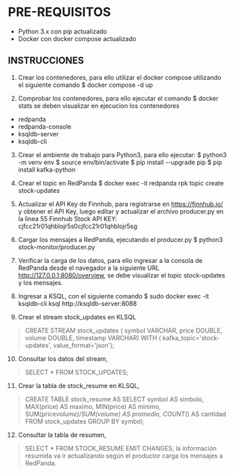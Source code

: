 # PRE-REQUISITOS
- Python 3.x con pip actualizado
- Docker con docker compose actualizado

## INSTRUCCIONES 

1. Crear los contenedores, para ello utilizar el docker compose utilizando el siguiente comando
$ docker compose -d up

2. Comprobar los contenedores, para ello ejecutar el comando
$ docker stats
se deben visualizar en ejecucion los contenedores 
- redpanda
- redpanda-console
- ksqldb-server
- ksqldb-cli

3. Crear el ambiente de trabajo para Python3, para ello ejecutar:
$ python3 -m venv env
$ source env/bin/activate
$ pip install --upgrade pip
$ pip install kafka-python

4. Crear el topic en RedPanda
$ docker exec -it redpanda rpk topic create stock-updates

5. Actualizar el API Key de Finnhub, para registrarse en https://finnhub.io/ y obtener el API Key, luego editar y actualizar el archivo producer.py en la linea 55
Finnhub Stock API KEY: cjfcc21r01qhblojr5s0cjfcc21r01qhblojr5sg

6. Cargar los mensajes a RedPanda, ejecutando el producer.py
$ python3 stock-monitor/producer.py

7. Verificar la carga de los datos, para ello ingresar a la consola de RedPanda desde el navegador a la siguiente URL http://127.0.0.1:8080/overview,
se debe visualizar el topic stock-updates y los mensajes.

8. Ingresar a KSQL, con el siguiente comando
$ sudo docker exec -it ksqldb-cli ksql http://ksqldb-server:8088

9. Crear el stream stock_updates en KLSQL
> CREATE STREAM stock_updates (
symbol VARCHAR, 
price DOUBLE, 
volume DOUBLE, 
timestamp VARCHAR) 
WITH (
kafka_topic='stock-updates', 
value_format='json');

10. Consultar los datos del stream,
> SELECT * FROM STOCK_UPDATES;

11. Crear la tabla de stock_resume en KLSQL,
> CREATE TABLE stock_resume AS SELECT 
symbol AS simbolo, 
MAX(price) AS maximo, 
MIN(price) AS minimo,
SUM(price*volume)/SUM(volume) AS promedio,
COUNT(*) AS cantidad
FROM stock_updates 
GROUP BY symbol;

12. Consultar la tabla de resumen,
> SELECT * FROM STOCK_RESUME EMIT CHANGES;
la información resumida va ir actualizando según el productor carga los mensajes a RedPanda.






